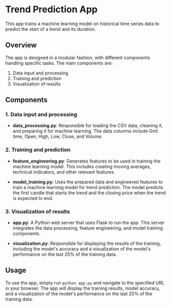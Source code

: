 # Trend Prediction App

This app trains a machine learning model on historical time series data to predict the start of a trend and its duration.

## Overview

The app is designed in a modular fashion, with different components handling specific tasks. The main components are:

1. Data input and processing
2. Training and prediction
3. Visualization of results

## Components

### 1. Data input and processing

- **data_processing.py**: Responsible for loading the CSV data, cleaning it, and preparing it for machine learning. The data columns include Gmt time, Open, High, Low, Close, and Volume.

### 2. Training and prediction

- **feature_engineering.py**: Generates features to be used in training the machine learning model. This includes creating moving averages, technical indicators, and other relevant features.

- **model_training.py**: Uses the prepared data and engineered features to train a machine learning model for trend prediction. The model predicts the first candle that starts the trend and the closing price when the trend is expected to end.

### 3. Visualization of results

- **app.py**: A Python web server that uses Flask to run the app. This server integrates the data processing, feature engineering, and model training components.

- **visualization.py**: Responsible for displaying the results of the training, including the model's accuracy and a visualization of the model's performance on the last 25% of the training data.

## Usage

To use the app, simply run `python app.py` and navigate to the specified URL in your browser. The app will display the training results, model accuracy, and a visualization of the model's performance on the last 25% of the training data.

